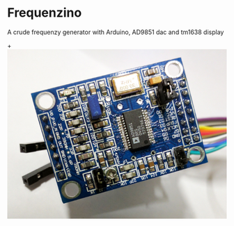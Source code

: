 # Frequenzino
A crude frequenzy generator with Arduino, AD9851 dac and tm1638 display

+![Demo](https://github.com/bigjohnson/GitHubAssets/blob/master/Frequenzino/AD9851.jpg?raw=true)
